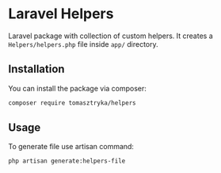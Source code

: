 # Laravel Helpers

Laravel package with collection of custom helpers. It creates a `Helpers/helpers.php` file inside `app/` directory.  

## Installation

You can install the package via composer:

```bash
composer require tomasztryka/helpers
```

## Usage

To generate file use artisan command:

```bash
php artisan generate:helpers-file
```
